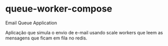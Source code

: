 # queue-worker-compose
Email Queue Application

Aplicação que simula o envio de e-mail usando scale workers que leem as mensagens que ficam em fila no redis.
